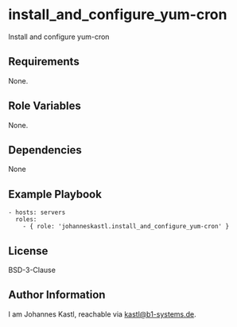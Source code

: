 install_and_configure_yum-cron
=========

Install and configure yum-cron

Requirements
------------

None.

Role Variables
--------------

None.

Dependencies
------------

None

Example Playbook
----------------

    - hosts: servers
      roles:
        - { role: 'johanneskastl.install_and_configure_yum-cron' }

License
-------

BSD-3-Clause

Author Information
------------------

I am Johannes Kastl, reachable via kastl@b1-systems.de.
